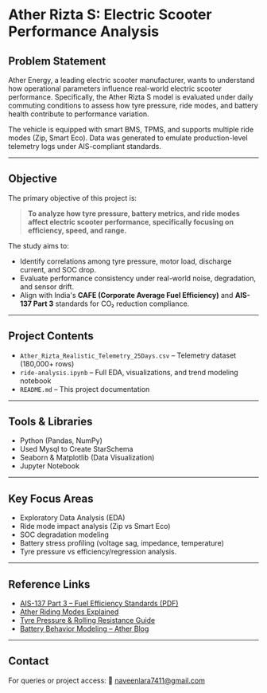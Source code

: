 #  Ather Rizta S: Electric Scooter Performance Analysis

##  Problem Statement

Ather Energy, a leading electric scooter manufacturer, wants to understand how operational parameters influence real-world electric scooter performance. Specifically, the Ather Rizta S model is evaluated under daily commuting conditions to assess how tyre pressure, ride modes, and battery health contribute to performance variation.

The vehicle is equipped with smart BMS, TPMS, and supports multiple ride modes (Zip, Smart Eco). Data was generated to emulate production-level telemetry logs under AIS-compliant standards.

---

##  Objective

The primary objective of this project is:

> **To analyze how tyre pressure, battery metrics, and ride modes affect electric scooter performance, specifically focusing on efficiency, speed, and range.**

The study aims to:

* Identify correlations among tyre pressure, motor load, discharge current, and SOC drop.
* Evaluate performance consistency under real-world noise, degradation, and sensor drift.
* Align with India's **CAFE (Corporate Average Fuel Efficiency)** and **AIS-137 Part 3** standards for CO₂ reduction compliance.

---

##  Project Contents

* `Ather_Rizta_Realistic_Telemetry_25Days.csv` – Telemetry dataset (180,000+ rows)
* `ride-analysis.ipynb` – Full EDA, visualizations, and trend modeling notebook
* `README.md` – This project documentation

---

##  Tools & Libraries

* Python (Pandas, NumPy)
* Used Mysql to Create StarSchema
* Seaborn & Matplotlib (Data Visualization)
* Jupyter Notebook

---

##  Key Focus Areas

* Exploratory Data Analysis (EDA)
* Ride mode impact analysis (Zip vs Smart Eco)
* SOC degradation modeling
* Battery stress profiling (voltage sag, impedance, temperature)
* Tyre pressure vs efficiency/regression analysis.

---

##  Reference Links

* [AIS-137 Part 3 – Fuel Efficiency Standards (PDF)](https://hmr.araiindia.com/Control/AIS/45201991403AMAIS_137_Part_3_F.pdf)
* [Ather Riding Modes Explained](https://www.atherenergy.com/blog/riding-modes-of-an-ather-electric-scooter)
* [Tyre Pressure & Rolling Resistance Guide](https://www.trueenergy.io/blog/the-importance-of-maintaining-optimal-electric-vehicle-ev-tire-pressure/)
* [Battery Behavior Modeling – Ather Blog](https://medium.com/ather/data-analysis-beta-test-ride-chennai-67751b3a8812)

---

##  Contact

For queries or project access:
📧 [naveenlara7411@gmail.com](mailto:naveenlara7411@gmail.com)


